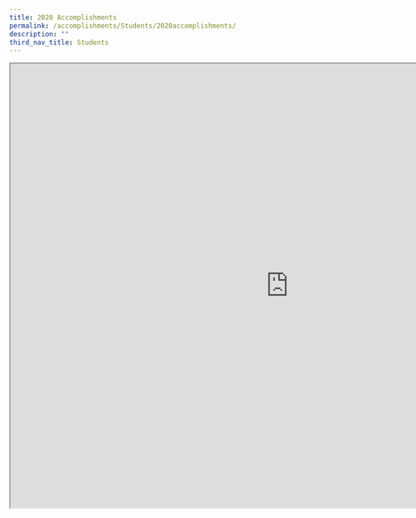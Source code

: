 ```yaml
---
title: 2020 Accomplishments
permalink: /accomplishments/Students/2020accomplishments/
description: ""
third_nav_title: Students
---
```

<iframe src="https://docs.google.com/document/d/e/2PACX-1vR6mxG3X7QXC2RUQzXVdyzjIwBEgh_f6_LBZUiVL9PeWAXD083kZYvHQHxfXwPtdi1fNglb9h7ISZn7/pub?embedded=true" width=1000px height=800px scrolling="no"></iframe>